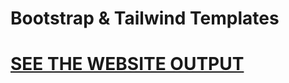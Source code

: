 <h1>Bootstrap & Tailwind Templates<h1>
<a href="https://codepen.io/imsufy/pen/JjNEBjd" target="_blank"> SEE THE WEBSITE OUTPUT</a>
